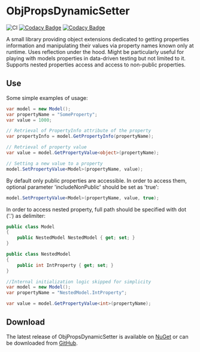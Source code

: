# ObjPropsDynamicSetter

![CI](https://github.com/Molnix888/obj-props-dynamic-setter/workflows/CI/badge.svg) [![Codacy Badge](https://app.codacy.com/project/badge/Coverage/409ed4fb783142a397248831005bae74)](https://www.codacy.com/manual/Molnix888/obj-props-dynamic-setter/dashboard?utm_source=github.com&utm_medium=referral&utm_content=Molnix888/obj-props-dynamic-setter&utm_campaign=Badge_Coverage) [![Codacy Badge](https://api.codacy.com/project/badge/Grade/319a54202e8945e287b52b5ad2b8b9e0)](https://app.codacy.com/manual/Molnix888/obj-props-dynamic-setter?utm_source=github.com&utm_medium=referral&utm_content=Molnix888/obj-props-dynamic-setter&utm_campaign=Badge_Grade_Settings)

A small library providing object extensions dedicated to getting properties information and manipulating their values via property names known only at runtime. Uses reflection under the hood. Might be particularly useful for playing with models properties in data-driven testing but not limited to it. Supports nested properties access and access to non-public properties.

## Use

Some simple examples of usage:

```csharp
var model = new Model();
var propertyName = "SomeProperty";
var value = 1000;

// Retrieval of PropertyInfo attribute of the property
var propertyInfo = model.GetPropertyInfo(propertyName);

// Retrieval of property value
var value = model.GetPropertyValue<object>(propertyName);

// Setting a new value to a property
model.SetPropertyValue<Model>(propertyName, value);
```

By default only public properties are accessible. In order to access them, optional parameter 'includeNonPublic' should be set as 'true':

```csharp
model.SetPropertyValue<Model>(propertyName, value, true);
```

In order to access nested property, full path should be specified with dot ('.') as delimiter:

```csharp
public class Model
{
    public NestedModel NestedModel { get; set; }
}

public class NestedModel
{
    public int IntProperty { get; set; }
}

//Internal initialization logic skipped for simplicity
var model = new Model();
var propertyName = "NestedModel.IntProperty";

var value = model.GetPropertyValue<int>(propertyName);
```

## Download

The latest release of ObjPropsDynamicSetter is available on [NuGet](https://www.nuget.org/packages/ObjPropsDynamicSetter/) or can be downloaded from [GitHub](https://github.com/Molnix888/obj-props-dynamic-setter/packages).
